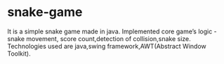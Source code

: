 # snake-game
It is a simple snake game made in java.
Implemented core game’s logic - snake movement, score count,detection of collision,snake size.
Technologies used are java,swing framework,AWT(Abstract Window Toolkit).
